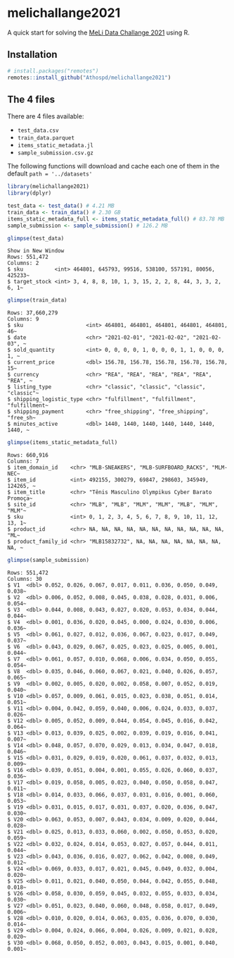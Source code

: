 
<!-- README.md is generated from README.Rmd. Please edit that file -->

# melichallange2021

<!-- badges: start -->
<!-- badges: end -->

A quick start for solving the [MeLi Data Challange
2021](https://ml-challenge.mercadolibre.com/downloads) using R.

## Installation

``` r
# install.packages("remotes")
remotes::install_github("Athospd/melichallange2021")
```

## The 4 files

There are 4 files available:

-   `test_data.csv`
-   `train_data.parquet`
-   `items_static_metadata.jl`
-   `sample_submission.csv.gz`

The following functions will download and cache each one of them in the
default `path = '../datasets'`

``` r
library(melichallange2021)
library(dplyr)

test_data <- test_data() # 4.21 MB
train_data <- train_data() # 2.30 GB
items_static_metadata_full <- items_static_metadata_full() # 83.78 MB
sample_submission <- sample_submission() # 126.2 MB
```

``` r
glimpse(test_data)
```

    Show in New Window
    Rows: 551,472
    Columns: 2
    $ sku          <int> 464801, 645793, 99516, 538100, 557191, 80056, 425233~
    $ target_stock <int> 3, 4, 8, 8, 10, 1, 3, 15, 2, 2, 8, 44, 3, 3, 2, 6, 1~

``` r
glimpse(train_data)
```

    Rows: 37,660,279
    Columns: 9
    $ sku                    <int> 464801, 464801, 464801, 464801, 464801, 46~
    $ date                   <chr> "2021-02-01", "2021-02-02", "2021-02-03", ~
    $ sold_quantity          <int> 0, 0, 0, 0, 1, 0, 0, 0, 1, 1, 0, 0, 0, 1, ~
    $ current_price          <dbl> 156.78, 156.78, 156.78, 156.78, 156.78, 15~
    $ currency               <chr> "REA", "REA", "REA", "REA", "REA", "REA", ~
    $ listing_type           <chr> "classic", "classic", "classic", "classic"~
    $ shipping_logistic_type <chr> "fulfillment", "fulfillment", "fulfillment~
    $ shipping_payment       <chr> "free_shipping", "free_shipping", "free_sh~
    $ minutes_active         <dbl> 1440, 1440, 1440, 1440, 1440, 1440, 1440, ~

``` r
glimpse(items_static_metadata_full)
```

    Rows: 660,916
    Columns: 7
    $ item_domain_id    <chr> "MLB-SNEAKERS", "MLB-SURFBOARD_RACKS", "MLM-NEC~
    $ item_id           <int> 492155, 300279, 69847, 298603, 345949, 124265, ~
    $ item_title        <chr> "Tênis Masculino Olympikus Cyber Barato Promoça~
    $ site_id           <chr> "MLB", "MLB", "MLM", "MLM", "MLB", "MLM", "MLM"~
    $ sku               <int> 0, 1, 2, 3, 4, 5, 6, 7, 8, 9, 10, 11, 12, 13, 1~
    $ product_id        <chr> NA, NA, NA, NA, NA, NA, NA, NA, NA, NA, NA, "ML~
    $ product_family_id <chr> "MLB15832732", NA, NA, NA, NA, NA, NA, NA, NA, ~

``` r
glimpse(sample_submission)
```

    Rows: 551,472
    Columns: 30
    $ V1  <dbl> 0.052, 0.026, 0.067, 0.017, 0.011, 0.036, 0.050, 0.049, 0.038~
    $ V2  <dbl> 0.006, 0.052, 0.008, 0.045, 0.038, 0.028, 0.031, 0.006, 0.054~
    $ V3  <dbl> 0.044, 0.008, 0.043, 0.027, 0.020, 0.053, 0.034, 0.044, 0.044~
    $ V4  <dbl> 0.001, 0.036, 0.020, 0.045, 0.000, 0.024, 0.030, 0.006, 0.036~
    $ V5  <dbl> 0.061, 0.027, 0.012, 0.036, 0.067, 0.023, 0.017, 0.049, 0.037~
    $ V6  <dbl> 0.043, 0.029, 0.067, 0.025, 0.023, 0.025, 0.005, 0.001, 0.044~
    $ V7  <dbl> 0.061, 0.057, 0.010, 0.068, 0.006, 0.034, 0.050, 0.055, 0.054~
    $ V8  <dbl> 0.035, 0.046, 0.060, 0.067, 0.021, 0.040, 0.026, 0.057, 0.065~
    $ V9  <dbl> 0.002, 0.005, 0.020, 0.002, 0.058, 0.007, 0.052, 0.019, 0.040~
    $ V10 <dbl> 0.057, 0.009, 0.061, 0.015, 0.023, 0.038, 0.051, 0.014, 0.051~
    $ V11 <dbl> 0.004, 0.042, 0.059, 0.040, 0.006, 0.024, 0.033, 0.037, 0.026~
    $ V12 <dbl> 0.005, 0.052, 0.009, 0.044, 0.054, 0.045, 0.016, 0.042, 0.064~
    $ V13 <dbl> 0.013, 0.039, 0.025, 0.002, 0.039, 0.019, 0.016, 0.041, 0.007~
    $ V14 <dbl> 0.048, 0.057, 0.070, 0.029, 0.013, 0.034, 0.047, 0.018, 0.046~
    $ V15 <dbl> 0.031, 0.029, 0.019, 0.020, 0.061, 0.037, 0.032, 0.013, 0.009~
    $ V16 <dbl> 0.039, 0.051, 0.004, 0.001, 0.055, 0.026, 0.060, 0.037, 0.036~
    $ V17 <dbl> 0.019, 0.058, 0.005, 0.023, 0.040, 0.050, 0.058, 0.047, 0.011~
    $ V18 <dbl> 0.014, 0.033, 0.066, 0.037, 0.031, 0.016, 0.001, 0.060, 0.053~
    $ V19 <dbl> 0.031, 0.015, 0.017, 0.031, 0.037, 0.020, 0.036, 0.047, 0.030~
    $ V20 <dbl> 0.063, 0.053, 0.007, 0.043, 0.034, 0.009, 0.020, 0.044, 0.028~
    $ V21 <dbl> 0.025, 0.013, 0.033, 0.060, 0.002, 0.050, 0.053, 0.020, 0.059~
    $ V22 <dbl> 0.032, 0.024, 0.014, 0.053, 0.027, 0.057, 0.044, 0.011, 0.044~
    $ V23 <dbl> 0.043, 0.036, 0.016, 0.027, 0.062, 0.042, 0.008, 0.049, 0.012~
    $ V24 <dbl> 0.069, 0.033, 0.017, 0.021, 0.045, 0.049, 0.032, 0.004, 0.020~
    $ V25 <dbl> 0.011, 0.021, 0.040, 0.050, 0.044, 0.042, 0.055, 0.048, 0.018~
    $ V26 <dbl> 0.058, 0.030, 0.059, 0.045, 0.032, 0.055, 0.033, 0.034, 0.030~
    $ V27 <dbl> 0.051, 0.023, 0.040, 0.060, 0.048, 0.058, 0.017, 0.049, 0.006~
    $ V28 <dbl> 0.010, 0.020, 0.014, 0.063, 0.035, 0.036, 0.070, 0.030, 0.014~
    $ V29 <dbl> 0.004, 0.024, 0.066, 0.004, 0.026, 0.009, 0.021, 0.028, 0.020~
    $ V30 <dbl> 0.068, 0.050, 0.052, 0.003, 0.043, 0.015, 0.001, 0.040, 0.001~
